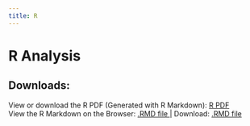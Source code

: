 ```yaml
---
title: R
---
```

# R Analysis

## Downloads:  
View or download the R PDF (Generated with R Markdown): <a href="source/reportr.pdf"> R PDF </a>  
View the R Markdown on the Browser: <a href="source/reportr.rmd"> .RMD file </a> | Download: [.RMD file](https://raw.githubusercontent.com/arcelioeperez/dash-app/gh-pages/source/reportr.rmd)  
